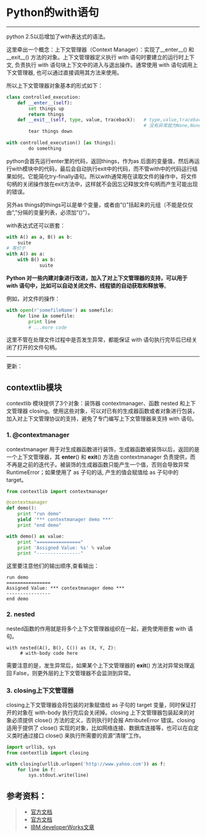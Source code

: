 # Python的with语句
---

python 2.5以后增加了with表达式的语法。

这里牵出一个概念：上下文管理器（Context Manager）：实现了\_\_enter\_\_() 和\_\_exit\_\_() 方法的对象。上下文管理器定义执行 with 语句时要建立的运行时上下文, 负责执行 with 语句块上下文中的进入与退出操作。通常使用 with 语句调用上下文管理器, 也可以通过直接调用其方法来使用。

所以上下文管理器对象基本的形式如下：
```python
class controlled_execution:
    def __enter__(self):
        set things up
        return things
    def __exit__(self, type, value, traceback):   # type,value,traceback是异常时才会传入的，
												  # 没有异常就为None,None,None
        tear things down
         
with controlled_execution() [as things]:
        do something
```
python会首先运行enter里的代码，返回things，作为as 后面的变量值，然后再运行with模块中的代码，最后会自动执行exit中的代码，而不管with中的代码运行结果如何。它能简化try-finally语句。所以with通常用在读取文件的操作中，将文件句柄的关闭操作放在exit方法中，这样就不会因忘记释放文件句柄而产生可能出现的错误。

另外as things的things可以是单个变量，或者由“()”括起来的元组（不能是仅仅由“,”分隔的变量列表，必须加“()”）。

with表达式还可以嵌套：
```python
with A() as a, B() as b:
    suite
# 等价于
with A() as a:
    with B() as b:
	        suite
```

**Python 对一些内建对象进行改进，加入了对上下文管理器的支持，可以用于 with 语句中，比如可以自动关闭文件、线程锁的自动获取和释放等**。

例如，对文件的操作：
```python
with open(r'somefileName') as somefile:
	for line in somefile:
		print line
		# ...more code
```
这里不管在处理文件过程中是否发生异常，都能保证 with 语句执行完毕后已经关闭了打开的文件句柄。
   
    
---
更新：

## contextlib模块
contextlib 模块提供了3个对象：装饰器 contextmanager、函数 nested 和上下文管理器 closing。使用这些对象，可以对已有的生成器函数或者对象进行包装，加入对上下文管理协议的支持，避免了专门编写上下文管理器来支持 with 语句。

### 1. @contextmanager
contextmanager 用于对生成器函数进行装饰，生成器函数被装饰以后，返回的是一个上下文管理器，其 __enter__() 和 __exit__() 方法由 contextmanager 负责提供，而不再是之前的迭代子。被装饰的生成器函数只能产生一个值，否则会导致异常 RuntimeError；如果使用了 as 子句的话, 产生的值会赋值给 as 子句中的 target。

```python
from contextlib import contextmanager

@contextmanager
def demo():
    print "run demo"
    yield '*** contextmanager demo ***'
    print "end demo"

with demo() as value:
    print "================"
    print 'Assigned Value: %s' % value
    print "----------------"
```
这里要注意他们的输出顺序,查看输出：
```
run demo
================
Assigned Value: *** contextmanager demo ***
----------------
end demo
```

### 2. nested
nested函数的作用就是将多个上下文管理器组织在一起，避免使用嵌套 with 语句。
    
	with nested(A(), B(), C()) as (X, Y, Z):
         # with-body code here

需要注意的是，发生异常后，如果某个上下文管理器的 __exit__() 方法对异常处理返回 False，则更外层的上下文管理器不会监测到异常。

### 3. closing上下文管理器
closing上下文管理器会将包装的对象赋值给 as 子句的 target 变量，同时保证打开的对象在 with-body 执行完后会关闭掉。closing 上下文管理器包装起来的对象必须提供 close() 方法的定义，否则执行时会报 AttributeError 错误。closing 适用于提供了 close() 实现的对象，比如网络连接、数据库连接等，也可以在自定义类时通过接口 close() 来执行所需要的资源“清理”工作。

```python
import urllib, sys
from contextlib import closing

with closing(urllib.urlopen('http://www.yahoo.com')) as f:
    for line in f:
        sys.stdout.write(line)
```

  


## 参考资料：
> + [官方文档](https://docs.python.org/2/reference/compound_stmts.html#the-with-statement)
> + [官方文档](https://docs.python.org/2/reference/datamodel.html#context-managers)
> + [IBM developerWorks文章](https://www.ibm.com/developerworks/cn/opensource/os-cn-pythonwith)


